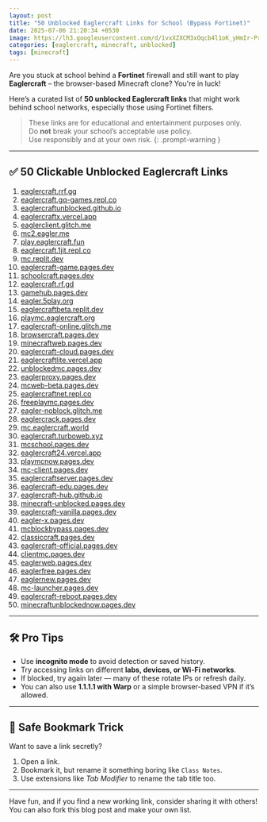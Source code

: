 ```yaml
---
layout: post
title: "50 Unblocked Eaglercraft Links for School (Bypass Fortinet)"
date: 2025-07-06 21:20:34 +0530
image: https://lh3.googleusercontent.com/d/1vxXZXCM3xOqcb4l1oK_yHmIr-PrhIRFQ
categories: [eaglercraft, minecraft, unblocked]
tags: [minecraft]
---
```


Are you stuck at school behind a **Fortinet** firewall and still want to play **Eaglercraft** – the browser-based Minecraft clone? You're in luck!

Here’s a curated list of **50 unblocked Eaglercraft links** that might work behind school networks, especially those using Fortinet filters.

> These links are for educational and entertainment purposes only.  
> Do **not** break your school’s acceptable use policy.  
> Use responsibly and at your own risk.
{: .prompt-warning }

---

## ✅ 50 Clickable Unblocked Eaglercraft Links

1. [eaglercraft.rrf.gg](https://eaglercraft.rrf.gg)  
2. [eaglercraft.gq-games.repl.co](https://eaglercraft.gq-games.repl.co)  
3. [eaglercraftunblocked.github.io](https://eaglercraftunblocked.github.io)  
4. [eaglercraftx.vercel.app](https://eaglercraftx.vercel.app)  
5. [eaglerclient.glitch.me](https://eaglerclient.glitch.me)  
6. [mc2.eagler.me](https://mc2.eagler.me)  
7. [play.eaglercraft.fun](https://play.eaglercraft.fun)  
8. [eaglercraft.1jit.repl.co](https://eaglercraft.1jit.repl.co)  
9. [mc.replit.dev](https://mc.replit.dev)  
10. [eaglercraft-game.pages.dev](https://eaglercraft-game.pages.dev)  
11. [schoolcraft.pages.dev](https://schoolcraft.pages.dev)  
12. [eaglercraft.rf.gd](https://eaglercraft.rf.gd)  
13. [gamehub.pages.dev](https://gamehub.pages.dev)  
14. [eagler.5play.org](https://eagler.5play.org)  
15. [eaglercraftbeta.replit.dev](https://eaglercraftbeta.replit.dev)  
16. [playmc.eaglercraft.org](https://playmc.eaglercraft.org)  
17. [eaglercraft-online.glitch.me](https://eaglercraft-online.glitch.me)  
18. [browsercraft.pages.dev](https://browsercraft.pages.dev)  
19. [minecraftweb.pages.dev](https://minecraftweb.pages.dev)  
20. [eaglercraft-cloud.pages.dev](https://eaglercraft-cloud.pages.dev)  
21. [eaglercraftlite.vercel.app](https://eaglercraftlite.vercel.app)  
22. [unblockedmc.pages.dev](https://unblockedmc.pages.dev)  
23. [eaglerproxy.pages.dev](https://eaglerproxy.pages.dev)  
24. [mcweb-beta.pages.dev](https://mcweb-beta.pages.dev)  
25. [eaglercraftnet.repl.co](https://eaglercraftnet.repl.co)  
26. [freeplaymc.pages.dev](https://freeplaymc.pages.dev)  
27. [eagler-noblock.glitch.me](https://eagler-noblock.glitch.me)  
28. [eaglercrack.pages.dev](https://eaglercrack.pages.dev)  
29. [mc.eaglercraft.world](https://mc.eaglercraft.world)  
30. [eaglercraft.turboweb.xyz](https://eaglercraft.turboweb.xyz)  
31. [mcschool.pages.dev](https://mcschool.pages.dev)  
32. [eaglercraft24.vercel.app](https://eaglercraft24.vercel.app)  
33. [playmcnow.pages.dev](https://playmcnow.pages.dev)  
34. [mc-client.pages.dev](https://mc-client.pages.dev)  
35. [eaglercraftserver.pages.dev](https://eaglercraftserver.pages.dev)  
36. [eaglercraft-edu.pages.dev](https://eaglercraft-edu.pages.dev)  
37. [eaglercraft-hub.github.io](https://eaglercraft-hub.github.io)  
38. [minecraft-unblocked.pages.dev](https://minecraft-unblocked.pages.dev)  
39. [eaglercraft-vanilla.pages.dev](https://eaglercraft-vanilla.pages.dev)  
40. [eagler-x.pages.dev](https://eagler-x.pages.dev)  
41. [mcblockbypass.pages.dev](https://mcblockbypass.pages.dev)  
42. [classiccraft.pages.dev](https://classiccraft.pages.dev)  
43. [eaglercraft-official.pages.dev](https://eaglercraft-official.pages.dev)  
44. [clientmc.pages.dev](https://clientmc.pages.dev)  
45. [eaglerweb.pages.dev](https://eaglerweb.pages.dev)  
46. [eaglerfree.pages.dev](https://eaglerfree.pages.dev)  
47. [eaglernew.pages.dev](https://eaglernew.pages.dev)  
48. [mc-launcher.pages.dev](https://mc-launcher.pages.dev)  
49. [eaglercraft-reboot.pages.dev](https://eaglercraft-reboot.pages.dev)  
50. [minecraftunblockednow.pages.dev](https://minecraftunblockednow.pages.dev)

---

## 🛠️ Pro Tips

- Use **incognito mode** to avoid detection or saved history.  
- Try accessing links on different **labs, devices, or Wi-Fi networks**.  
- If blocked, try again later — many of these rotate IPs or refresh daily.  
- You can also use **1.1.1.1 with Warp** or a simple browser-based VPN if it’s allowed.

---

## 🎯 Safe Bookmark Trick

Want to save a link secretly?

1. Open a link.
2. Bookmark it, but rename it something boring like `Class Notes`.
3. Use extensions like *Tab Modifier* to rename the tab title too.

---

Have fun, and if you find a new working link, consider sharing it with others!  
You can also fork this blog post and make your own list.

